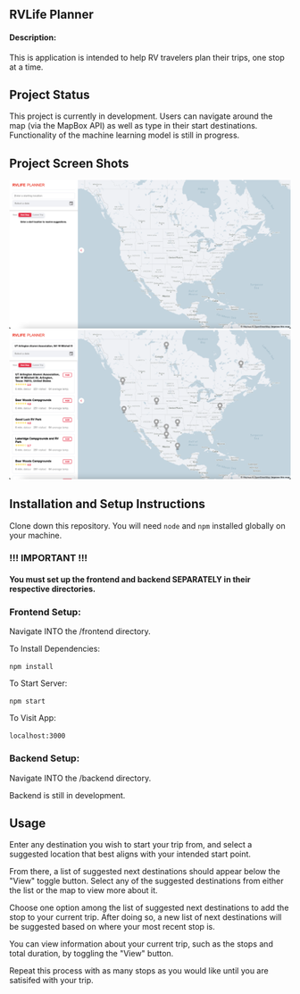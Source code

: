 ## RVLife Planner

#### Description:

This is application is intended to help RV travelers plan their trips, one stop at a time.

## Project Status

This project is currently in development. Users can navigate around the map (via the MapBox API) as well as type in their start destinations. Functionality of the machine learning model is still in progress.

## Project Screen Shots

![Image of landing page](./img/screenshot1.png)
![Image showing search result functionality](./img/screenshot2.png)

## Installation and Setup Instructions

Clone down this repository. You will need `node` and `npm` installed globally on your machine.

### !!! IMPORTANT !!!

#### You must set up the frontend and backend SEPARATELY in their respective directories.

### Frontend Setup:

Navigate INTO the /frontend directory.

To Install Dependencies:

`npm install`

To Start Server:

`npm start`

To Visit App:

`localhost:3000`

### Backend Setup:

Navigate INTO the /backend directory.

Backend is still in development.

## Usage

Enter any destination you wish to start your trip from, and select a suggested location that best aligns with your intended start point.

From there, a list of suggested next destinations should appear below the "View" toggle button. Select any of the suggested destinations from either the list or the map to view more about it.

Choose one option among the list of suggested next destinations to add the stop to your current trip. After doing so, a new list of next destinations will be suggested based on where your most recent stop is.

You can view information about your current trip, such as the stops and total duration, by toggling the "View" button.

Repeat this process with as many stops as you would like until you are satisifed with your trip.
